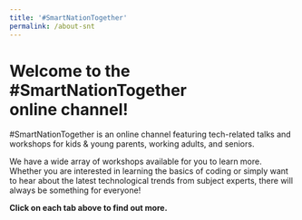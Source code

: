```yaml
---
title: '#SmartNationTogether'
permalink: /about-snt
---
```

# Welcome to the **#SmartNationTogether** <br>online channel! 

#SmartNationTogether is an online channel featuring tech-related talks and workshops for kids & young parents, working adults, and seniors.

We have a wide array of workshops available for you to learn more. Whether you are interested in learning the basics of coding or simply want to hear about the latest technological trends from subject experts, there will always be something for everyone! 

**Click on each tab above to find out more.**